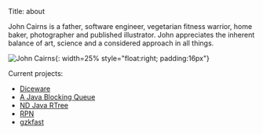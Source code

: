 Title: about

John Cairns is a father, software engineer, vegetarian fitness warrior, home baker, photographer and published illustrator.  John appreciates the inherent balance of art, science and a considered approach in all things.

![John Cairns]({static}/images/universe/Feb22Portrait.jpg){: width=25% style="float:right; padding:16px"}

Current projects:

* [Diceware](https://github.com/jac18281828/diceware)
* [A Java Blocking Queue](https://github.com/conversant/disruptor)
* [ND Java RTree](https://github.com/conversant/rtree)
* [RPN](https://github.com/jac18281828/rpn)
* [gzkfast](https://github.com/jac18281828/gzkfast)

